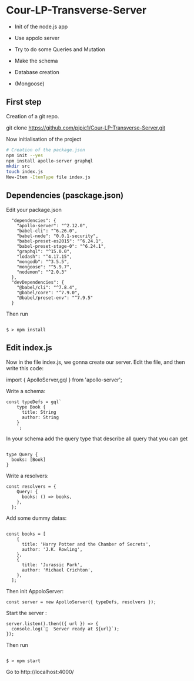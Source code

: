# Cour-LP-Transverse-Server

- Init of the node.js app

- Use appolo server

- Try to do some Queries and Mutation

- Make the schema

- Database creation 

- (Mongoose) 


## First step 

Creation of a git repo. 

git clone https://github.com/pipic1/Cour-LP-Transverse-Server.git

Now initialisation of the project
```sh
# Creation of the package.json
npm init --yes
npm install apollo-server graphql
mkdir src
touch index.js
New-Item -ItemType file index.js
```

## Dependencies (pasckage.json)


Edit your package.json 

```
  "dependencies": {
    "apollo-server": "^2.12.0",
    "babel-cli": "^6.26.0",
    "babel-node": "0.0.1-security",
    "babel-preset-es2015": "^6.24.1",
    "babel-preset-stage-0": "^6.24.1",
    "graphql": "^15.0.0",
    "lodash": "^4.17.15",
    "mongodb": "^3.5.5",
    "mongoose": "^5.9.7",
    "nodemon": "^2.0.3"
  },
  "devDependencies": {
    "@babel/cli": "^7.8.4",
    "@babel/core": "^7.9.0",
    "@babel/preset-env": "^7.9.5"
  }

```

Then run 

```

$ > npm install

```


## Edit index.js

Now in the file index.js, we gonna create our server.
Edit the file, and then write this code: 

import { ApolloServer,gql } from 'apollo-server';

Write a schema:

```
const typeDefs = gql`
    type Book {
      title: String
      author: String
    }
    `;

```
In your schema add the query type that describe all query that you can get

```

type Query {
  books: [Book]
}

```

Write a resolvers:


```
const resolvers = {
    Query: {
      books: () => books,
    },
  };
```

Add some dummy datas: 


```

const books = [
    {
      title: 'Harry Potter and the Chamber of Secrets',
      author: 'J.K. Rowling',
    },
    {
      title: 'Jurassic Park',
      author: 'Michael Crichton',
    },
  ];

```

Then init AppoloServer: 

``` const server = new ApolloServer({ typeDefs, resolvers }); ```

Start the server : 

```
server.listen().then(({ url }) => {
  console.log(`🚀  Server ready at ${url}`);
});
```

Then run 

```

$ > npm start

```

Go to http://localhost:4000/
